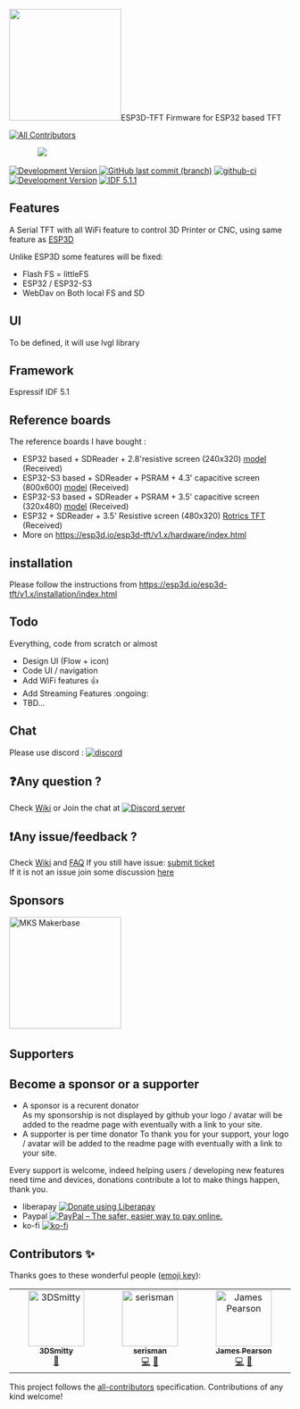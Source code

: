 <span align="left"><img src="https://github.com/luc-github/ESP3D-TFT/blob/main/logo/ESP3D.png" width="200px"/></span><span align="left">ESP3D-TFT Firmware for ESP32 based TFT  </span>    
<!-- ALL-CONTRIBUTORS-BADGE:START - Do not remove or modify this section -->
[![All Contributors](https://img.shields.io/badge/all_contributors-3-orange.svg?style=flat-square)](#contributors-)
<!-- ALL-CONTRIBUTORS-BADGE:END -->
&nbsp;&nbsp;&nbsp;&nbsp;&nbsp;&nbsp;&nbsp;&nbsp;&nbsp;&nbsp;&nbsp;&nbsp;&nbsp;[<img src="https://img.shields.io/liberapay/patrons/ESP3D.svg?logo=liberapay">](https://liberapay.com/ESP3D)

[![Development Version](https://img.shields.io/badge/Dev-v1.0-yellow?style=plastic) ![GitHub last commit (branch)](https://img.shields.io/github/last-commit/luc-github/ESP3D-TFT/main?style=plastic)](https://github.com/luc-github/ESP3D-TFT/tree/main) [![github-ci](https://github.com/luc-github/ESP3D-TFT/workflows/build-ci/badge.svg)](https://github.com/luc-github/ESP3D-TFT/actions/workflows/build-ci.yml) [![Development  Version](https://img.shields.io/badge/Dev-v3.0-yellow?style=plastic&label=WebUI&logo=Preact)](https://github.com/luc-github/ESP3D-WEBUI/tree/3.0) [![IDF 5.1.1](https://img.shields.io/badge/IDF-v5.1.1-blue?style=plastic&label=IDF&logo=espressif)](https://github.com/espressif/esp-idf)

## Features
A Serial TFT with all WiFi feature to control 3D Printer or CNC, using same feature as [ESP3D](https://github.com/luc-github/ESP3D/tree/3.0)     

Unlike ESP3D some features will be fixed:
* Flash FS = littleFS
* ESP32 / ESP32-S3
* WebDav on Both local FS and SD
  

## UI

To be defined, it will use lvgl library

## Framework

Espressif IDF 5.1 

## Reference boards

The reference boards I have bought :

* ESP32 based + SDReader + 2.8'resistive screen (240x320) [model](https://www.aliexpress.com/item/3256804315935867.html) (Received)
* ESP32-S3 based + SDReader + PSRAM + 4.3' capacitive screen  (800x600) [model](https://www.aliexpress.com/item/1005003814428825.html) (Received)
* ESP32-S3 based + SDReader + PSRAM + 3.5' capacitive screen (320x480) [model](https://www.aliexpress.com/item/1005004309826174.html) (Received)
* ESP32 + SDReader + 3.5' Resistive screen (480x320) [Rotrics TFT](https://rotrics.com/products/3-5-inch-touchscreen) (Received)
* More on https://esp3d.io/esp3d-tft/v1.x/hardware/index.html

## installation
Please follow the instructions from https://esp3d.io/esp3d-tft/v1.x/installation/index.html


## Todo

Everything, code from scratch or almost
* Design UI (Flow + icon)
* Code UI / navigation 
* Add WiFi features :+1:
* Add Streaming Features :ongoing:
* TBD... 

## Chat

Please use discord : [![discord](https://img.shields.io/discord/752822148795596940?color=blue&label=discord&logo=discord)](https://discord.gg/Z4ujTwE)

## :question:Any question ?   
Check [Wiki](https://github.com/luc-github/ESP3D/wiki/Install-Instructions) or Join the chat at [![Discord server](https://img.shields.io/discord/752822148795596940?color=blue&label=discord&logo=discord)](https://discord.gg/Z4ujTwE)   

## :exclamation:Any issue/feedback ?    
Check [Wiki](https://github.com/luc-github/ESP3D-TFT/wiki) and [FAQ](https://github.com/luc-github/ESP3D-TFT/discussions/categories/q-a) 
If you still have issue: [submit ticket](https://github.com/luc-github/ESP3D-TFT/issues)    
If it is not an issue join some discussion [here](https://github.com/luc-github/ESP3D-TFT/discussions)

## Sponsors 
[<img width="200px" src="https://raw.githubusercontent.com/luc-github/ESP3D-WEBUI/2.1/images/sponsors-supporters/MKS/mksmakerbase.jpg" title="MKS Makerbase">](https://github.com/makerbase-mks)&nbsp;&nbsp;

## Supporters

## Become a sponsor or a supporter
 * A sponsor is a recurent donator    
   As my sponsorship is not displayed by github your logo / avatar will be added to the readme page with eventually with a link to your site.    
 * A supporter is per time donator 
   To thank you for your support, your logo / avatar will be added to the readme page with eventually with a link to your site.  

 Every support is welcome, indeed helping users / developing new features need time and devices, donations contribute a lot to make things happen, thank you.

* liberapay <a href="https://liberapay.com/ESP3D/donate"><img alt="Donate using Liberapay" src="https://liberapay.com/assets/widgets/donate.svg"></a> 
* Paypal [<img src="https://www.paypalobjects.com/en_US/i/btn/btn_donateCC_LG_global.gif" border="0" alt="PayPal – The safer, easier way to pay online.">](https://www.paypal.com/cgi-bin/webscr?cmd=_s-xclick&hosted_button_id=FQL59C749A78L)
* ko-fi [![ko-fi](https://ko-fi.com/img/githubbutton_sm.svg)](https://ko-fi.com/G2G0C0QT7)   

## Contributors ✨

Thanks goes to these wonderful people ([emoji key](https://allcontributors.org/docs/en/emoji-key)):

<!-- ALL-CONTRIBUTORS-LIST:START - Do not remove or modify this section -->
<!-- prettier-ignore-start -->
<!-- markdownlint-disable -->
<table>
  <tbody>
    <tr>
      <td align="center" valign="top" width="14.28%"><a href="https://github.com/3DSmitty"><img src="https://avatars.githubusercontent.com/u/51137582?v=4?s=100" width="100px;" alt="3DSmitty"/><br /><sub><b>3DSmitty</b></sub></a><br /><a href="https://github.com/luc-github/ESP3D-TFT/commits?author=3DSmitty" title="Documentation">📖</a></td>
      <td align="center" valign="top" width="14.28%"><a href="https://github.com/serisman"><img src="https://avatars.githubusercontent.com/u/670207?v=4?s=100" width="100px;" alt="serisman"/><br /><sub><b>serisman</b></sub></a><br /><a href="https://github.com/luc-github/ESP3D-TFT/commits?author=serisman" title="Code">💻</a> <a href="#ideas-serisman" title="Ideas, Planning, & Feedback">🤔</a></td>
      <td align="center" valign="top" width="14.28%"><a href="https://github.com/jamespearson04"><img src="https://avatars.githubusercontent.com/u/26628667?v=4?s=100" width="100px;" alt="James Pearson"/><br /><sub><b>James Pearson</b></sub></a><br /><a href="https://github.com/luc-github/ESP3D-TFT/commits?author=jamespearson04" title="Code">💻</a> <a href="#ideas-jamespearson04" title="Ideas, Planning, & Feedback">🤔</a></td>
    </tr>
  </tbody>
</table>

<!-- markdownlint-restore -->
<!-- prettier-ignore-end -->

<!-- ALL-CONTRIBUTORS-LIST:END -->

This project follows the [all-contributors](https://github.com/all-contributors/all-contributors) specification. Contributions of any kind welcome!
